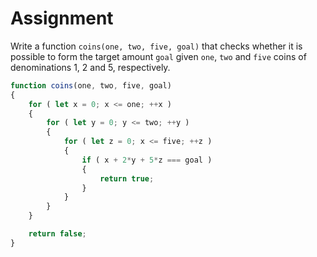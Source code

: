 # Assignment

Write a function `coins(one, two, five, goal)` that checks
whether it is possible to form the target amount `goal` given
`one`, `two` and `five` coins of denominations 1, 2 and 5, respectively.

```javascript
function coins(one, two, five, goal)
{
    for ( let x = 0; x <= one; ++x )
    {
        for ( let y = 0; y <= two; ++y )
        {
            for ( let z = 0; x <= five; ++z )
            {
                if ( x + 2*y + 5*z === goal )
                {
                    return true;
                }
            }
        }
    }

    return false;
}
```
